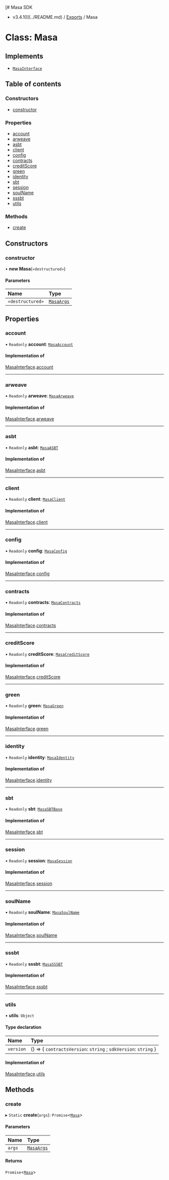 [# Masa SDK
 - v3.4.10](../README.md) / [Exports](../modules.md) / Masa

# Class: Masa

## Implements

- [`MasaInterface`](../interfaces/MasaInterface.md)

## Table of contents

### Constructors

- [constructor](Masa.md#constructor)

### Properties

- [account](Masa.md#account)
- [arweave](Masa.md#arweave)
- [asbt](Masa.md#asbt)
- [client](Masa.md#client)
- [config](Masa.md#config)
- [contracts](Masa.md#contracts)
- [creditScore](Masa.md#creditscore)
- [green](Masa.md#green)
- [identity](Masa.md#identity)
- [sbt](Masa.md#sbt)
- [session](Masa.md#session)
- [soulName](Masa.md#soulname)
- [sssbt](Masa.md#sssbt)
- [utils](Masa.md#utils)

### Methods

- [create](Masa.md#create)

## Constructors

### constructor

• **new Masa**(`«destructured»`)

#### Parameters

| Name | Type |
| :------ | :------ |
| `«destructured»` | [`MasaArgs`](../interfaces/MasaArgs.md) |

## Properties

### account

• `Readonly` **account**: [`MasaAccount`](MasaAccount.md)

#### Implementation of

[MasaInterface](../interfaces/MasaInterface.md).[account](../interfaces/MasaInterface.md#account)

___

### arweave

• `Readonly` **arweave**: [`MasaArweave`](MasaArweave.md)

#### Implementation of

[MasaInterface](../interfaces/MasaInterface.md).[arweave](../interfaces/MasaInterface.md#arweave)

___

### asbt

• `Readonly` **asbt**: [`MasaASBT`](MasaASBT.md)

#### Implementation of

[MasaInterface](../interfaces/MasaInterface.md).[asbt](../interfaces/MasaInterface.md#asbt)

___

### client

• `Readonly` **client**: [`MasaClient`](MasaClient.md)

#### Implementation of

[MasaInterface](../interfaces/MasaInterface.md).[client](../interfaces/MasaInterface.md#client)

___

### config

• `Readonly` **config**: [`MasaConfig`](../interfaces/MasaConfig.md)

#### Implementation of

[MasaInterface](../interfaces/MasaInterface.md).[config](../interfaces/MasaInterface.md#config)

___

### contracts

• `Readonly` **contracts**: [`MasaContracts`](MasaContracts.md)

#### Implementation of

[MasaInterface](../interfaces/MasaInterface.md).[contracts](../interfaces/MasaInterface.md#contracts)

___

### creditScore

• `Readonly` **creditScore**: [`MasaCreditScore`](MasaCreditScore.md)

#### Implementation of

[MasaInterface](../interfaces/MasaInterface.md).[creditScore](../interfaces/MasaInterface.md#creditscore)

___

### green

• `Readonly` **green**: [`MasaGreen`](MasaGreen.md)

#### Implementation of

[MasaInterface](../interfaces/MasaInterface.md).[green](../interfaces/MasaInterface.md#green)

___

### identity

• `Readonly` **identity**: [`MasaIdentity`](MasaIdentity.md)

#### Implementation of

[MasaInterface](../interfaces/MasaInterface.md).[identity](../interfaces/MasaInterface.md#identity)

___

### sbt

• `Readonly` **sbt**: [`MasaSBTBase`](MasaSBTBase.md)

#### Implementation of

[MasaInterface](../interfaces/MasaInterface.md).[sbt](../interfaces/MasaInterface.md#sbt)

___

### session

• `Readonly` **session**: [`MasaSession`](MasaSession.md)

#### Implementation of

[MasaInterface](../interfaces/MasaInterface.md).[session](../interfaces/MasaInterface.md#session)

___

### soulName

• `Readonly` **soulName**: [`MasaSoulName`](MasaSoulName.md)

#### Implementation of

[MasaInterface](../interfaces/MasaInterface.md).[soulName](../interfaces/MasaInterface.md#soulname)

___

### sssbt

• `Readonly` **sssbt**: [`MasaSSSBT`](MasaSSSBT.md)

#### Implementation of

[MasaInterface](../interfaces/MasaInterface.md).[sssbt](../interfaces/MasaInterface.md#sssbt)

___

### utils

• **utils**: `Object`

#### Type declaration

| Name | Type |
| :------ | :------ |
| `version` | () => { `contractsVersion`: `string` ; `sdkVersion`: `string`  } |

#### Implementation of

[MasaInterface](../interfaces/MasaInterface.md).[utils](../interfaces/MasaInterface.md#utils)

## Methods

### create

▸ `Static` **create**(`args`): `Promise`<[`Masa`](Masa.md)\>

#### Parameters

| Name | Type |
| :------ | :------ |
| `args` | [`MasaArgs`](../interfaces/MasaArgs.md) |

#### Returns

`Promise`<[`Masa`](Masa.md)\>
